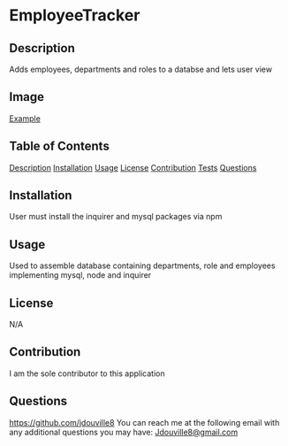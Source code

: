 # EmployeeTracker

## Description

Adds employees, departments and roles to a databse and lets user view

## Image

[Example](./Images/screenshot.png)

## Table of Contents

[Description](#Description)
[Installation](#Installation)
[Usage](#Usage)
[License](#License)
[Contribution](#Contribution)
[Tests](#Tests)
[Questions](#Questions)

## Installation

User must install the inquirer and mysql packages via npm

## Usage

Used to assemble database containing departments, role and employees implementing mysql, node and inquirer

## License

N/A

## Contribution

I am the sole contributor to this application

## Questions

https://github.com/jdouville8
You can reach me at the following email with any additional questions you may have: Jdouville8@gmail.com
